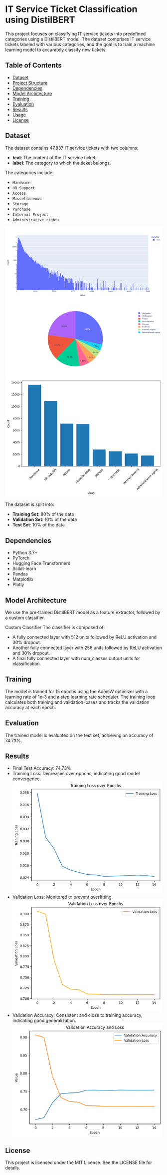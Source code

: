 # IT Service Ticket Classification using DistilBERT

This project focuses on classifying IT service tickets into predefined categories using a DistilBERT model. The dataset comprises IT service tickets labeled with various categories, and the goal is to train a machine learning model to accurately classify new tickets.

## Table of Contents
- [Dataset](#dataset)
- [Project Structure](#project-structure)
- [Dependencies](#dependencies)
- [Model Architecture](#model-architecture)
- [Training](#training)
- [Evaluation](#evaluation)
- [Results](#results)
- [Usage](#usage)
- [License](#license)

## Dataset

The dataset contains 47,837 IT service tickets with two columns:

- **text**: The content of the IT service ticket.
- **label**: The category to which the ticket belongs.

The categories include:
- `Hardware`
- `HR Support`
- `Access`
- `Miscellaneous`
- `Storage`
- `Purchase`
- `Internal Project`
- `Administrative rights`

![Text Length](Images/newplot1.png)
![Label Distrubution - pie plot](Images/newplot.png)
![Label Distrubution - bar plot](Images/output.png)

The dataset is split into:

- **Training Set**: 80% of the data
- **Validation Set**: 10% of the data
- **Test Set**: 10% of the data


## Dependencies

- Python 3.7+
- PyTorch
- Hugging Face Transformers
- Scikit-learn
- Pandas
- Matplotlib
- Plotly

## Model Architecture
We use the pre-trained DistilBERT model as a feature extractor, followed by a custom classifier.

Custom Classifier
The classifier is composed of:

- A fully connected layer with 512 units followed by ReLU activation and 30% dropout.
- Another fully connected layer with 256 units followed by ReLU activation and 30% dropout.
- A final fully connected layer with num_classes output units for classification.

## Training
The model is trained for 15 epochs using the AdamW optimizer with a learning rate of 1e-3 and a step learning rate scheduler. The training loop calculates both training and validation losses and tracks the validation accuracy at each epoch.

## Evaluation
The trained model is evaluated on the test set, achieving an accuracy of 74.73%.

## Results
- Final Test Accuracy: 74.73%
- Training Loss: Decreases over epochs, indicating good model convergence. ![Training Loss](Images/training_loss.png)
- Validation Loss: Monitored to prevent overfitting. ![Validation Loss](Images/validation_loss.png)
- Validation Accuracy: Consistent and close to training accuracy, indicating good generalization. ![Validation Accuracy and Loss](Images/val_acc_loss.png)

## License
This project is licensed under the MIT License. See the LICENSE file for details.

